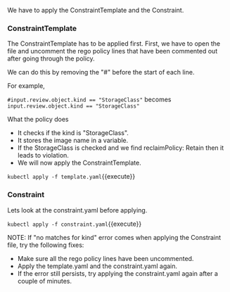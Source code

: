 We have to apply the ConstraintTemplate and the Constraint.

### ConstraintTemplate
The ConstraintTemplate has to be applied first. First, we have to open the file and uncomment the rego policy lines that have been commented out after going through the policy.

We can do this by removing the "#" before the start of each line.

For example,

```#input.review.object.kind == "StorageClass"``` becomes ```input.review.object.kind == "StorageClass"```

What the policy does
* It checks if the kind is "StorageClass".
* It stores the image name in a variable.
* If the StorageClass is checked and we find reclaimPolicy: Retain then it leads to violation.
* We will now apply the ConstraintTemplate.

```kubectl apply -f template.yaml```{{execute}}

### Constraint
Lets look at the constraint.yaml before applying.

```kubectl apply -f constraint.yaml```{{execute}}

NOTE: If "no matches for kind" error comes when applying the Constraint file, try the following fixes:

* Make sure all the rego policy lines have been uncommented.
* Apply the template.yaml and the constraint.yaml again.
* If the error still persists, try applying the constraint.yaml again after a couple of minutes.
